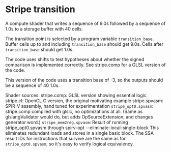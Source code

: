 # Stripe transition

A compute shader that writes a sequence of 9.0s followed by a sequence of 1.0s to
a storage buffer with 40 cells.

The transition point is selected by a program variable `transition_base`.
Buffer cells up to and including `transition_base` should get 9.0s.
Cells after `transition_base` should get 1.0s.

The code uses shifts to test hypotheses about whether the signed comparison
is implemented correctly.  See stripe.comp for a GLSL version of the code.

This version of the code uses a transition base of -3, so the outputs should be
a sequence of 40 1.0s.

Shader sources:
   stripe.comp:    GLSL version showing essential logic
   stripe.cl:      OpenCL C version, the original motivating example
   stripe.spvasm:  SPIR-V assembly, hand tuned for experimentation
   `stripe_opt0.spvasm`:
      stripe.comp compiled with glslc, no optimizations at all.
      (Same as glslangValidator would do, but adds OpSourceExtension, and
      changes generator word.)
   `stripe_mem2reg.spvasm`:
      Result of running stripe_opt0.spvasm through
            spirv-opt --eliminate-local-single-block
      This eliminates redundant loads and stores in a single basic block.
      The SSA result IDs for instructions that survive are the same as
      for `stripe_opt0.spvasm`, so it's easy to verify logical equivalency.
